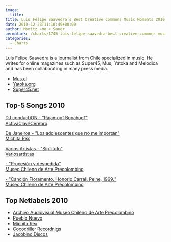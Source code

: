 ```yaml
---
image:
  title: 
title: Luis Felipe Saavedra’s Best Creative Commons Music Moments 2010
date: 2010-12-23T11:10:49+00:00
author: Moritz »mo.« Sauer
permalink: /charts/1745-luis-felipe-saavedra-best-creative-commons-music-moments-2010
categories:
  - Charts
---
```



<div class="grid_7">
  <p>
    Luis Felipe Saavedra is a journalist from Chile specialized in music. He writes for online magazines such as Super45, Mus, Yatoka and Melodica and has been collaborating in many press media.
  </p>
  
  <ul>
    <li>
      <a href="http://www.mus.cl" target="_blank">Mus.cl</a>
    </li>
    <li>
      <a href="http://www.yatoka.org" target="_blank">Yatoka.org</a>
    </li>
    <li>
      <a href="http://www.super45.net" target="_blank">Super45.net</a>
    </li>
  </ul>
  
  <p>
    <!--more-->
  </p>
</div>

<div class="clear">
</div>

<div class="grid_8">
  <h2>
    Top-5 Songs 2010
  </h2>
  
  <p>
    <a href="http://www.phlow.es/wp-content/uploads/best-of-2010/dj_conduction_-_rajamoof_bonahoof.mp3">DJ conductiON - "Rajamoof Bonahoof"</a><br /> <a href="http://www.activaclavecerebro.org/2010/06/18/in-your-face-1/">ActivaClaveCerebro</a>
  </p>
  
  <p>
    <a href="http://www.phlow.es/wp-content/uploads/best-of-2010/de_janeiros_-_los_adolescentes_que_no_me_importan.mp3">De Janeiros - "Los adolescentes que no me importan"</a><br /> <a href="http://www.michitarex.com/de-janeiros/">Michita Rex</a>
  </p>
  
  <p>
    <a href="http://www.phlow.es/wp-content/uploads/best-of-2010/varios_artistas_-_sintitulo.mp3">Varios Artistas - "SinTítulo"</a><br /> <a href="http://www.variosartistas.net/musica">Variosartistas</a>
  </p>
  
  <p>
    <a href="http://www.phlow.es/wp-content/uploads/best-of-2010/procesion_y_despedida.mp3"> - "Procesión y despedida"</a><br /> <a href="http://www.precolombino.cl/mods/audiovisual/audio/albums.php?cat=5" target="_blank">Museo Chileno de Arte Precolombino</a>
  </p>
  
  <p>
    <a href="http://www.phlow.es/wp-content/uploads/best-of-2010/cancion_pachallampe_-_honorio_carral._peine_1969.mp3"> - "Canción Floramento. Honorio Carral. Peine, 1969."</a><br /> <a href="http://www.precolombino.cl/mods/audiovisual/audio/albums.php?cat=5" target="_blank">Museo Chileno de Arte Precolombino</a>
  </p>
</div>

<div class="grid_8">
  <h2>
    Top Netlabels 2010
  </h2>
  
  <ul>
    <li>
      <a href="http://www.precolombino.cl/mods/audiovisual/audio/" target="_blank">Archivo Audiovisual Museo Chileno de Arte Precolombino</a>
    </li>
    <li>
      <a href="http://www.pueblonuevo.cl" target="_blank">Pueblo Nuevo</a>
    </li>
    <li>
      <a href="http://www.michitarex.com" target="_blank">Michita Rex</a>
    </li>
    <li>
      <a href="http://www.cocodriller.com" target="_self">Cocodriller Recordnigs</a>
    </li>
    <li>
      <a href="http://www.jacobinodiscos.cl" target="_blank">Jacobino Discos</a>
    </li>
  </ul>
</div>

<div class="clear">
</div>